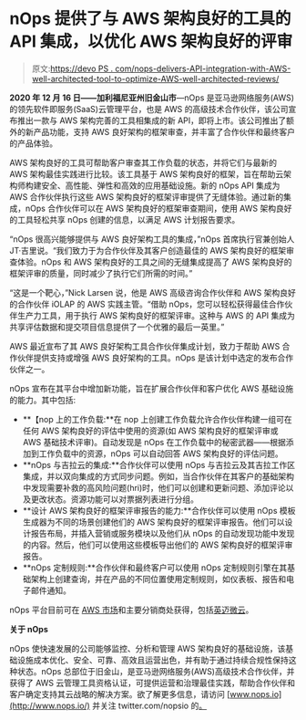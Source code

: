 # nOps 提供了与 AWS 架构良好的工具的 API 集成，以优化 AWS 架构良好的评审

> 原文:[https://devo PS . com/nops-delivers-API-integration-with-AWS-well-architected-tool-to-optimize-AWS-well-architected-reviews/](https://devops.com/nops-delivers-api-integration-with-aws-well-architected-tool-to-optimize-aws-well-architected-reviews/)

**2020 年 12 月 16 日——加利福尼亚州旧金山市**—nOps 是亚马逊网络服务(AWS)的领先软件即服务(SaaS)云管理平台，也是 AWS 的高级技术合作伙伴，该公司宣布推出一款与 AWS 架构完善的工具相集成的新 API，即将上市。该公司推出了额外的新产品功能，支持 AWS 良好架构的框架审查，并丰富了合作伙伴和最终客户的产品体验。

AWS 架构良好的工具可帮助客户审查其工作负载的状态，并将它们与最新的 AWS 架构最佳实践进行比较。该工具基于 AWS 架构良好的框架，旨在帮助云架构师构建安全、高性能、弹性和高效的应用基础设施。新的 nOps API 集成为 AWS 合作伙伴执行这些 AWS 架构良好的框架评审提供了无缝体验。通过新的集成，nOps 合作伙伴可以在 AWS 架构良好的框架审查期间，使用 AWS 架构良好的工具轻松共享 nOps 创建的信息，以满足 AWS 计划报告要求。

“nOps 很高兴能够提供与 AWS 良好架构工具的集成，”nOps 首席执行官兼创始人 JT·吉里说。“我们致力于为合作伙伴及其客户创造最佳的 AWS 架构良好的框架审查体验。nOps 和 AWS 架构良好的工具之间的无缝集成提高了 AWS 架构良好的框架评审的质量，同时减少了执行它们所需的时间。”

“这是一个靶心，”Nick Larsen 说，他是 AWS 高级咨询合作伙伴和 AWS 架构良好的合作伙伴 iOLAP 的 AWS 实践主管。“借助 nOps，您可以轻松获得最佳合作伙伴生产力工具，用于执行 AWS 架构良好的框架评审。这种与 AWS 的 API 集成为共享评估数据和提交项目信息提供了一个优雅的最后一英里。”

AWS 最近宣布了其 AWS 良好架构工具合作伙伴集成计划，致力于帮助 AWS 合作伙伴提供支持或增强 AWS 良好架构的工具。nOps 是该计划中选定的发布合作伙伴之一。

nOps 宣布在其平台中增加新功能，旨在扩展合作伙伴和客户优化 AWS 基础设施的能力。其中包括:

*   **【nop 上的工作负载:**在 nop 上创建工作负载允许合作伙伴构建一组可在任何 AWS 架构良好的评估中使用的资源(如 AWS 架构良好的框架评审或 AWS 基础技术评审)。自动发现是 nOps 在工作负载中的秘密武器——根据添加到工作负载中的资源，nOps 可以自动回答 AWS 架构良好的评估问题。
*   **nOps 与吉拉云的集成:**合作伙伴可以使用 nOps 与吉拉云及其吉拉工作区集成，并以双向集成的方式同步问题。例如，当合作伙伴在其客户的基础架构中发现需要补救的高风险问题(hri)时，他们可以创建和更新问题、添加评论以及更改状态。资源功能可以对票据列表进行分组。
*   **设计 AWS 架构良好的框架评审报告的能力:**合作伙伴可以使用 nOps 模板生成器为不同的场景创建他们的 AWS 架构良好的框架评审报告。他们可以设计报告布局，并插入营销或服务模块以及他们从 nOps 的自动发现功能中发现的内容。然后，他们可以使用这些模板导出他们的 AWS 架构良好的框架评审报告。
*   **nOps 定制规则:**合作伙伴和最终客户可以使用 nOps 定制规则引擎在其基础架构上创建查询，并在产品的不同位置使用定制规则，如仪表板、报告和电子邮件通知。

nOps 平台目前可在 [AWS 市场](https://aws.amazon.com/marketplace/pp/B07N7T5H6M)和主要分销商处获得，包括[英迈微云](https://www.ingrammicrocloud.com/press-releases/ingram-micro-cloud-teams-nops-drive-channel-partner-growth-aws/)。

**关于 nOps**

nOps 使快速发展的公司能够监控、分析和管理 AWS 架构良好的基础设施，该基础设施成本优化、安全、可靠、高效且运营出色，并有助于通过持续合规性保持这种状态。nOps 总部位于旧金山，是亚马逊网络服务(AWS)高级技术合作伙伴，并获得了 AWS 云管理工具资格认证，可提供运营和治理最佳实践，帮助合作伙伴和客户确定支持其云战略的解决方案。欲了解更多信息，请访问 [www.nops.io](http://www.nops.io/) 并关注 twitter.com/nopsio 的[。](https://twitter.com/nopsio?lang=en)

###